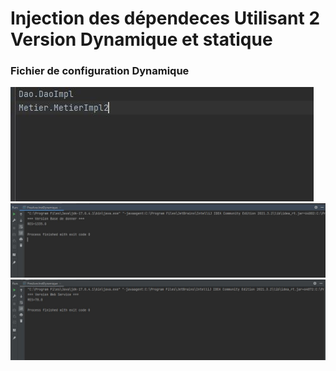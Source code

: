 <h1>Injection des dépendeces Utilisant 2 Version Dynamique et statique</h1>
<h3>Fichier de configuration Dynamique</h3>
<img src="captures/conf.xml.JPG"/>
<img src="captures/versionBD.JPG"/>
<img src="captures/VersionWS.JPG"/>